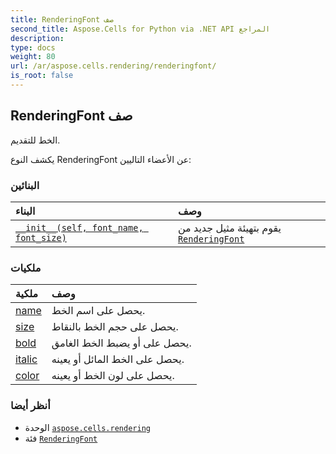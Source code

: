 ```yaml
---
title: RenderingFont صف
second_title: Aspose.Cells for Python via .NET API المراجع
description:
type: docs
weight: 80
url: /ar/aspose.cells.rendering/renderingfont/
is_root: false
---
```

##  RenderingFont صف
الخط للتقديم.



يكشف النوع RenderingFont عن الأعضاء التاليين:

###  البنائين
| البناء| وصف|
| :- | :- |
| [`__init__(self, font_name, font_size)`](/cells/python-net/ar/aspose.cells.rendering/renderingfont/__init__/#str-float) | يقوم بتهيئة مثيل جديد من [`RenderingFont`](/cells/python-net/ar/aspose.cells.rendering/renderingfont) |


###  ملكيات
| ملكية| وصف|
| :- | :- |
| [name](/cells/python-net/ar/aspose.cells.rendering/renderingfont/name) | يحصل على اسم الخط.|
| [size](/cells/python-net/ar/aspose.cells.rendering/renderingfont/size) |يحصل على حجم الخط بالنقاط.|
| [bold](/cells/python-net/ar/aspose.cells.rendering/renderingfont/bold) | يحصل على أو يضبط الخط الغامق.|
| [italic](/cells/python-net/ar/aspose.cells.rendering/renderingfont/italic) | يحصل على الخط المائل أو يعينه.|
| [color](/cells/python-net/ar/aspose.cells.rendering/renderingfont/color) | يحصل على لون الخط أو يعينه.|



###  أنظر أيضا
* الوحدة [`aspose.cells.rendering`](..)
* فئة [`RenderingFont`](/cells/python-net/ar/aspose.cells.rendering/renderingfont)
